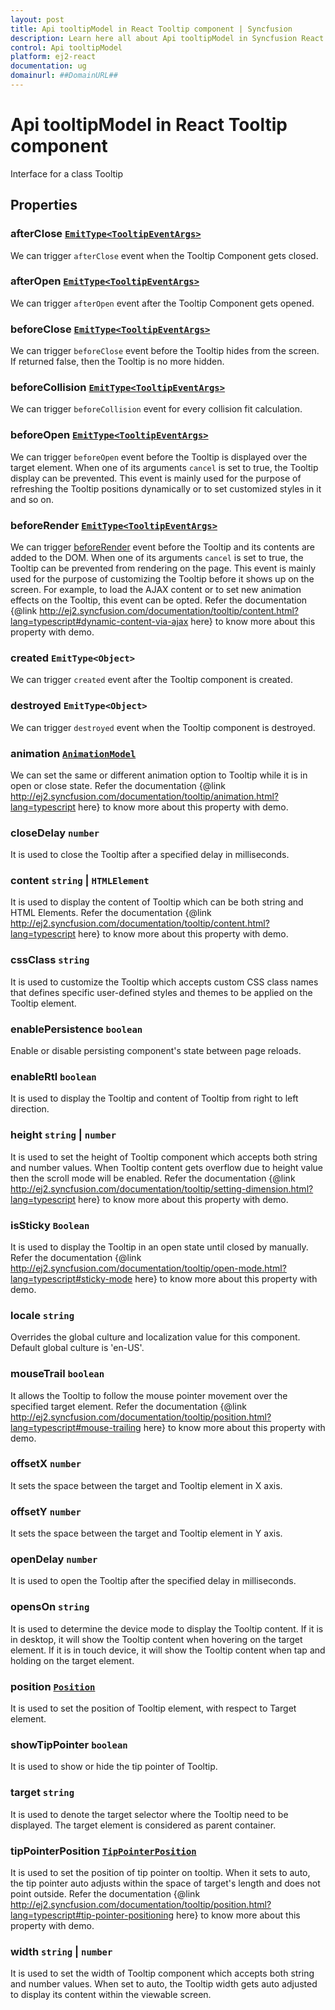 ```yaml
---
layout: post
title: Api tooltipModel in React Tooltip component | Syncfusion
description: Learn here all about Api tooltipModel in Syncfusion React Tooltip component of Syncfusion Essential JS 2 and more.
control: Api tooltipModel 
platform: ej2-react
documentation: ug
domainurl: ##DomainURL##
---
```


# Api tooltipModel in React Tooltip component

Interface for a class Tooltip

## Properties

### afterClose [`EmitType<TooltipEventArgs>`](https://ej2.syncfusion.com/react/documentation/api-tooltipEventArgs.html)

We can trigger `afterClose` event when the Tooltip Component gets closed.

### afterOpen [`EmitType<TooltipEventArgs>`](https://ej2.syncfusion.com/react/documentation/api-tooltipEventArgs.html)

We can trigger `afterOpen` event after the Tooltip Component gets opened.

### beforeClose [`EmitType<TooltipEventArgs>`](https://ej2.syncfusion.com/react/documentation/api-tooltipEventArgs.html)

We can trigger `beforeClose` event before the Tooltip hides from the screen. If returned false, then the Tooltip is no more hidden.

### beforeCollision [`EmitType<TooltipEventArgs>`](https://ej2.syncfusion.com/react/documentation/api-tooltipEventArgs.html)

We can trigger `beforeCollision` event for every collision fit calculation.

### beforeOpen [`EmitType<TooltipEventArgs>`](https://ej2.syncfusion.com/react/documentation/api-tooltipEventArgs.html)

We can trigger `beforeOpen` event before the Tooltip is displayed over the target element.
When one of its arguments `cancel` is set to true, the Tooltip display can be prevented. This event is mainly used for the purpose of refreshing the Tooltip positions dynamically or to set customized styles in it and so on.

### beforeRender [`EmitType<TooltipEventArgs>`](https://ej2.syncfusion.com/react/documentation/api-tooltipEventArgs.html)

We can trigger [beforeRender](https://ej2.syncfusion.com/react/documentation/api/tooltip/#beforerender) event before the Tooltip and its contents are added to the DOM.
When one of its arguments `cancel` is set to true, the Tooltip can be prevented from rendering on the page. This event is mainly used for the purpose of customizing the Tooltip before it shows up on the screen.
For example, to load the AJAX content or to set new animation effects on the Tooltip, this event can be opted.
Refer the documentation {@link http://ej2.syncfusion.com/documentation/tooltip/content.html?lang=typescript#dynamic-content-via-ajax here} to know more about this property with demo.

### created  `EmitType<Object>`

We can trigger `created` event after the Tooltip component is created.

### destroyed  `EmitType<Object>`

We can trigger `destroyed` event when the Tooltip component is destroyed.

### animation [`AnimationModel`](https://ej2.syncfusion.com/react/documentation/api-animationModel.html)

We can set the same or different animation option to Tooltip while it is in open or close state.
Refer the documentation {@link http://ej2.syncfusion.com/documentation/tooltip/animation.html?lang=typescript here} to know more about this property with demo.

### closeDelay `number`

It is used to close the Tooltip after a specified delay in milliseconds.

### content `string` &#124;  `HTMLElement`

It is used to display the content of Tooltip which can be both string and HTML Elements.
Refer the documentation {@link http://ej2.syncfusion.com/documentation/tooltip/content.html?lang=typescript here} to know more about this property with demo.

### cssClass `string`

It is used to customize the Tooltip which accepts custom CSS class names that defines specific user-defined styles and themes to be applied on the Tooltip element.

### enablePersistence `boolean`

Enable or disable persisting component's state between page reloads.

### enableRtl `boolean`

It is used to display the Tooltip and content of Tooltip from right to left direction.

### height `string` &#124;  `number`

It is used to set the height of Tooltip component which accepts both string and number values.
When Tooltip content gets overflow due to height value then the scroll mode will be enabled. Refer the documentation {@link http://ej2.syncfusion.com/documentation/tooltip/setting-dimension.html?lang=typescript here} to know more about this property with demo.

### isSticky `Boolean`

It is used to display the Tooltip in an open state until closed by manually.
Refer the documentation {@link http://ej2.syncfusion.com/documentation/tooltip/open-mode.html?lang=typescript#sticky-mode here} to know more about this property with demo.

### locale `string`

Overrides the global culture and localization value for this component. Default global culture is 'en-US'.

### mouseTrail `boolean`

It allows the Tooltip to follow the mouse pointer movement over the specified target element. Refer the documentation {@link http://ej2.syncfusion.com/documentation/tooltip/position.html?lang=typescript#mouse-trailing here} to know more about this property with demo.

### offsetX `number`

It sets the space between the target and Tooltip element in X axis.

### offsetY `number`

It sets the space between the target and Tooltip element in Y axis.

### openDelay `number`

It is used to open the Tooltip after the specified delay in milliseconds.

### opensOn `string`

It is used to determine the device mode to display the Tooltip content.
If it is in desktop, it will show the Tooltip content when hovering on the target element.
If it is in touch device, it will show the Tooltip content when tap and holding on the target element.

### position [`Position`](https://ej2.syncfusion.com/react/documentation/api-position.html)

It is used to set the position of Tooltip element, with respect to Target element.

### showTipPointer `boolean`

It is used to show or hide the tip pointer of Tooltip.

### target `string`

It is used to denote the target selector where the Tooltip need to be displayed. The target element is considered as parent container.

### tipPointerPosition [`TipPointerPosition`](https://ej2.syncfusion.com/react/documentation/api-tipPointerPosition.html)

It is used to set the position of tip pointer on tooltip.
When it sets to auto, the tip pointer auto adjusts within the space of target's length and does not point outside.
Refer the documentation {@link http://ej2.syncfusion.com/documentation/tooltip/position.html?lang=typescript#tip-pointer-positioning here} to know more about this property with demo.

### width `string` &#124;  `number`

It is used to set the width of Tooltip component which accepts both string and number values.
When set to auto, the Tooltip width gets auto adjusted to display its content within the viewable screen.
